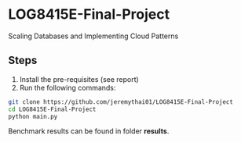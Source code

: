 # LOG8415E-Final-Project
Scaling Databases and Implementing Cloud Patterns

## Steps
1. Install the pre-requisites (see report)
2. Run the following commands:

```bash
git clone https://github.com/jeremythai01/LOG8415E-Final-Project
cd LOG8415E-Final-Project
python main.py
```

Benchmark results can be found in folder **results**.
